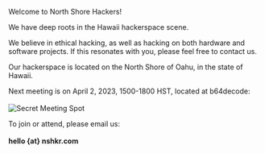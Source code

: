 Welcome to North Shore Hackers!
  
We have deep roots in the Hawaii hackerspace scene.

We believe in ethical hacking, as well as hacking on both hardware and software projects.
If this resonates with you, please feel free to contact us.

Our hackerspace is located on the North Shore of Oahu, in the state of Hawaii.

Next meeting is on April 2, 2023, 1500-1800 HST, located at b64decode: <br />  
![Secret Meeting Spot](/nshkr-location-b64.png)
  
To join or attend, please email us: <br />  
**hello {at} nshkr.com**